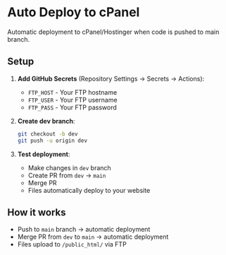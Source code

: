 # Auto Deploy to cPanel

Automatic deployment to cPanel/Hostinger when code is pushed to main branch.

## Setup

1. **Add GitHub Secrets** (Repository Settings → Secrets → Actions):
   - `FTP_HOST` - Your FTP hostname
   - `FTP_USER` - Your FTP username  
   - `FTP_PASS` - Your FTP password

2. **Create dev branch**:
   ```bash
   git checkout -b dev
   git push -u origin dev
   ```

3. **Test deployment**:
   - Make changes in `dev` branch
   - Create PR from `dev` → `main`
   - Merge PR
   - Files automatically deploy to your website

## How it works

- Push to `main` branch → automatic deployment
- Merge PR from `dev` to `main` → automatic deployment
- Files upload to `/public_html/` via FTP